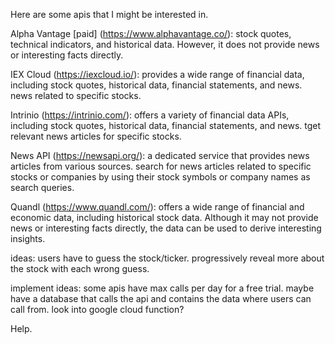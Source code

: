 Here are some apis that I might be interested in.

Alpha Vantage [paid] (https://www.alphavantage.co/): stock quotes, technical indicators, and historical data. However, it does not provide news or interesting facts directly.

IEX Cloud (https://iexcloud.io/): provides a wide range of financial data, including stock quotes, historical data, financial statements, and news. news related to specific stocks.

Intrinio (https://intrinio.com/): offers a variety of financial data APIs, including stock quotes, historical data, financial statements, and news. tget relevant news articles for specific stocks.

News API (https://newsapi.org/): a dedicated service that provides news articles from various sources. search for news articles related to specific stocks or companies by using their stock symbols or company names as search queries.

Quandl (https://www.quandl.com/): offers a wide range of financial and economic data, including historical stock data. Although it may not provide news or interesting facts directly, the data can be used to derive interesting insights.

ideas: 
users have to guess the stock/ticker.
progressively reveal more about the stock with each wrong guess.

implement ideas:
some apis have max calls per day for a free trial.
maybe have a database that calls the api and contains the data where users can call from. 
look into google cloud function?

Help.